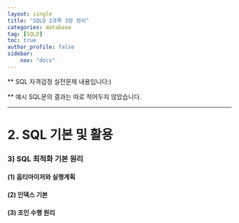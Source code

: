 ```yaml
---
layout: single
title: "SQLD 2과목 3장 정리"
categories: database
tag: [SQLD]
toc: true
author_profile: false
sidebar:
    nav: "docs"
---
```


** SQL 자격검정 실전문제 내용입니다:)

** 예시 SQL문의 결과는 따로 적어두지 않았습니다.

---

# 2. SQL 기본 및 활용  

### 3) SQL 최적화 기본 원리

#### (1) 옵티마이저와 실행계획

#### (2) 인덱스 기본

#### (3) 조인 수행 원리
